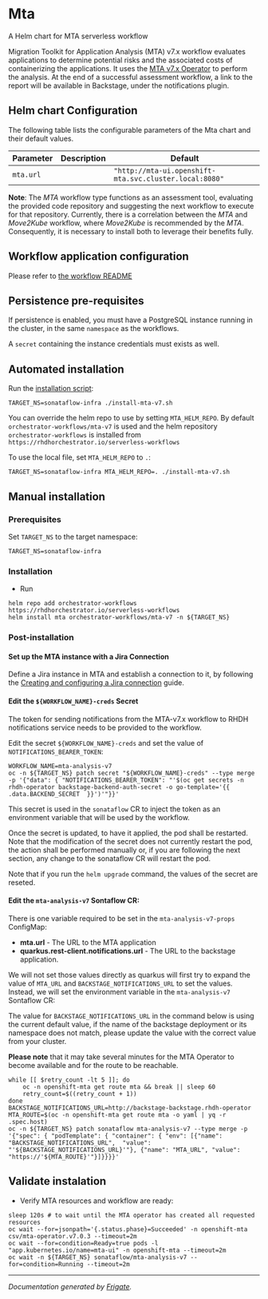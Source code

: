 
Mta
===========

A Helm chart for MTA serverless workflow


Migration Toolkit for Application Analysis (MTA) v7.x workflow evaluates applications to determine potential risks and the associated costs of containerizing the applications. It uses the [MTA v7.x Operator](https://docs.redhat.com/en/documentation/migration_toolkit_for_applications/7.0/html/introduction_to_the_migration_toolkit_for_applications/index) to perform the analysis.
At the end of a successful assessment workflow, a link to the report will be available in Backstage, under the notifications plugin.

## Helm chart Configuration

The following table lists the configurable parameters of the Mta chart and their default values.

| Parameter                | Description             | Default        |
| ------------------------ | ----------------------- | -------------- |
| `mta.url` |  | `"http://mta-ui.openshift-mta.svc.cluster.local:8080"` |


**Note**: The *MTA* workflow type functions as an assessment tool, evaluating the provided code repository and suggesting the next workflow to execute for that repository. Currently, there is a correlation between the *MTA* and *Move2Kube* workflow, where *Move2Kube* is recommended by the *MTA*. Consequently, it is necessary to install both to leverage their benefits fully.

## Workflow application configuration
Please refer to [the workflow README](https://github.com/rhdhorchestrator/serverless-workflows/blob/v1.5.x/workflows/mta-v7.x/README.md#workflow-application-configuration)

## Persistence pre-requisites
If persistence is enabled, you must have a PostgreSQL instance running in the cluster, in the same `namespace` as the workflows.

A `secret` containing the instance credentials must exists as well. 

## Automated installation
Run the [installation script](install-mta-v7.sh):
```console
TARGET_NS=sonataflow-infra ./install-mta-v7.sh
```
You can override the helm repo to use by setting `MTA_HELM_REPO`. By default `orchestrator-workflows/mta-v7` is used and the helm repository `orchestrator-workflows` is installed from `https://rhdhorchestrator.io/serverless-workflows`

To use the local file, set `MTA_HELM_REPO` to `.`:
```console
TARGET_NS=sonataflow-infra MTA_HELM_REPO=. ./install-mta-v7.sh
```
## Manual installation

### Prerequisites 
Set `TARGET_NS` to the target namespace:
```console
TARGET_NS=sonataflow-infra
```


### Installation
- Run 
```console
helm repo add orchestrator-workflows https://rhdhorchestrator.io/serverless-workflows
helm install mta orchestrator-workflows/mta-v7 -n ${TARGET_NS}
```

### Post-installation
#### Set up the MTA instance with a Jira Connection
Define a Jira instance in MTA and establish a connection to it, by following the [Creating and configuring a Jira connection](https://access.redhat.com/documentation/en-us/migration_toolkit_for_applications/7.0/html/user_interface_guide/creating-configuring-jira-connection#doc-wrapper) guide.

#### Edit the `${WORKFLOW_NAME}-creds` Secret
The token for sending notifications from the MTA-v7.x workflow to RHDH notifications service needs to be provided to the workflow.

Edit the secret `${WORKFLOW_NAME}-creds` and set the value of `NOTIFICATIONS_BEARER_TOKEN`:
```
WORKFLOW_NAME=mta-analysis-v7
oc -n ${TARGET_NS} patch secret "${WORKFLOW_NAME}-creds" --type merge -p '{"data": { "NOTIFICATIONS_BEARER_TOKEN": "'$(oc get secrets -n rhdh-operator backstage-backend-auth-secret -o go-template='{{ .data.BACKEND_SECRET  }}')'"}}'
```

This secret is used in the `sonataflow` CR to inject the token as an environment variable that will be used by the workflow.

Once the secret is updated, to have it applied, the pod shall be restarted. 
Note that the modification of the secret does not currently restart the pod, the action shall be performed manually or, if you are following the next section, any change to the sonataflow CR will restart the pod.

Note that if you run the `helm upgrade` command, the values of the secret are reseted.

#### Edit the `mta-analysis-v7` Sontaflow CR:

There is one variable required to be set in the `mta-analysis-v7-props` ConfigMap:
* **mta.url** - The URL to the MTA application
* **quarkus.rest-client.notifications.url** - The URL to the backstage application.

We will not set those values directly as quarkus will first try to expand the value of `MTA_URL` and `BACKSTAGE_NOTIFICATIONS_URL` to set the values. Instead, we will set the environment variable in the `mta-analysis-v7` Sontaflow CR:

The value for `BACKSTAGE_NOTIFICATIONS_URL` in the command below is using the current default value, if the name of the backstage deployment or its namespace does not match, please update the value with the correct value from your cluster.

**Please note** that it may take several minutes for the MTA Operator to become available and for the route to be reachable.
```console
while [[ $retry_count -lt 5 ]]; do
    oc -n openshift-mta get route mta && break || sleep 60
    retry_count=$((retry_count + 1))
done
BACKSTAGE_NOTIFICATIONS_URL=http://backstage-backstage.rhdh-operator
MTA_ROUTE=$(oc -n openshift-mta get route mta -o yaml | yq -r .spec.host)
oc -n ${TARGET_NS} patch sonataflow mta-analysis-v7 --type merge -p '{"spec": { "podTemplate": { "container": { "env": [{"name": "BACKSTAGE_NOTIFICATIONS_URL",  "value": "'${BACKSTAGE_NOTIFICATIONS_URL}'"}, {"name": "MTA_URL", "value": "https://'${MTA_ROUTE}'"}]}}}}'
```

## Validate instalation

- Verify MTA resources and workflow are ready:
```console
sleep 120s # to wait until the MTA operator has created all requested resources
oc wait --for=jsonpath='{.status.phase}=Succeeded' -n openshift-mta csv/mta-operator.v7.0.3 --timeout=2m
oc wait --for=condition=Ready=true pods -l "app.kubernetes.io/name=mta-ui" -n openshift-mta --timeout=2m
oc wait -n ${TARGET_NS} sonataflow/mta-analysis-v7 --for=condition=Running --timeout=2m
```


---
_Documentation generated by [Frigate](https://frigate.readthedocs.io)._

